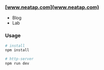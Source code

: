 ### [www.neatap.com](www.neatap.com)

- Blog
- Lab

### Usage

```bash
# install
npm install

# http-server
npm run dev
```
